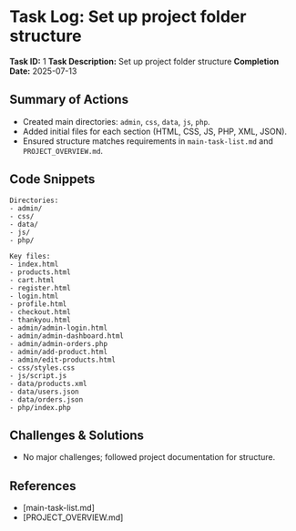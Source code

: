# Task Log: Set up project folder structure

**Task ID:** 1
**Task Description:** Set up project folder structure
**Completion Date:** 2025-07-13

## Summary of Actions
- Created main directories: `admin`, `css`, `data`, `js`, `php`.
- Added initial files for each section (HTML, CSS, JS, PHP, XML, JSON).
- Ensured structure matches requirements in `main-task-list.md` and `PROJECT_OVERVIEW.md`.

## Code Snippets
```
Directories:
- admin/
- css/
- data/
- js/
- php/

Key files:
- index.html
- products.html
- cart.html
- register.html
- login.html
- profile.html
- checkout.html
- thankyou.html
- admin/admin-login.html
- admin/admin-dashboard.html
- admin/admin-orders.php
- admin/add-product.html
- admin/edit-products.html
- css/styles.css
- js/script.js
- data/products.xml
- data/users.json
- data/orders.json
- php/index.php
```

## Challenges & Solutions
- No major challenges; followed project documentation for structure.

## References
- [main-task-list.md]
- [PROJECT_OVERVIEW.md]
